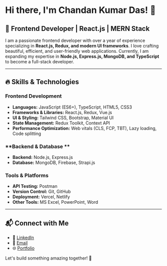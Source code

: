 # Hi there, I'm Chandan Kumar Das! 👋

## 🚀 Frontend Developer | React.js  | MERN Stack 

I am a passionate frontend developer with over a year of experience specializing in **React.js, Redux, and modern UI frameworks**. I love crafting beautiful, efficient, and user-friendly web applications. Currently, I am expanding my expertise in **Node.js, Express.js, MongoDB, and TypeScript** to become a full-stack developer.

---

## 🔥 Skills & Technologies

### **Frontend Development**
- **Languages:** JavaScript (ES6+), TypeScript, HTML5, CSS3
- **Frameworks & Libraries:** React.js, Redux, Vue.js
- **UI & Styling:** Tailwind CSS, Bootstrap, Material UI
- **State Management:** Redux Toolkit, Context API
- **Performance Optimization:** Web vitals (CLS, FCP, TBT), Lazy loading, Code splitting

### **Backend & Database **
- **Backend:** Node.js, Express.js
- **Database:** MongoDB, Firebase, Strapi.js

### **Tools & Platforms**
- **API Testing:** Postman
- **Version Control:** Git, GitHub
- **Deployment:** Vercel, Netlify
- **Other Tools:** MS Excel, PowerPoint, Word
---

## 📬 Connect with Me
- 💼 [LinkedIn](https://www.linkedin.com/in/chandan-kumar-das-389262205/)
- 📧 [Email](mailto:chandankumardas265@gmail.com)
- 🌐 [Portfolio](https://portfolio-chandankumardas.vercel.app/)


Let's build something amazing together! 🚀
